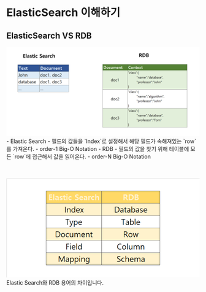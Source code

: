 # ElasticSearch 이해하기

## ElasticSearch VS RDB

<img src="https://github.com/wkddnjset/ELK-Tutorial/blob/master/img/엘라스틱_이해_1.png">
- Elastic Search
	- 필드의 값들을 `Index`로 설정해서 해당 필드가 속해져있는 `row`를 가져온다.
	- order-1 Big-O Notation
- RDB
	- 필드의 값을 찾기 위해 테이블에 모든 `row`에 접근해서 값을 읽어온다.
	- order-N Big-O Notation

<br><br>
<img src="https://github.com/wkddnjset/ELK-Tutorial/blob/master/img/엘라스틱_이해_2.png">
Elastic Search와 RDB 용어의 차이입니다.